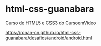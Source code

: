 # html-css-guanabara
 Curso de HTML5 e CSS3 do CursoemVideo
 
 https://ronan-cn.github.io/html-css-guanabara/desafios/android/android.html
